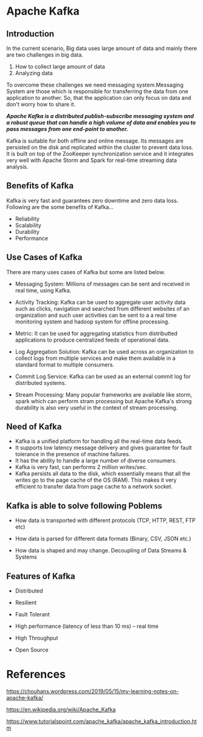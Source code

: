 # Apache Kafka


## Introduction


In the current scenario, Big data uses large amount of data and mainly there are two challenges in big data.
1. How to collect large amount of data
2. Analyzing data

To overcome these challenges we need messaging system.Messaging System are those which is responsible for transferring the data from one application to another. So, that the application can only focus on data and don't worry how to share it.

***Apache Kafka is a distributed publish-subscribe messaging system and a robust queue that can handle a high volume of data and enables you to pass messages from one end-point to another.*** 

Kafka is suitable for both offline and online message. Its messages are persisted on the disk and replicated within the cluster to prevent data loss. It is built on top of the ZooKeeper synchronization service and it integrates very well with Apache Storm and Spark for real-time streaming data analysis.

## Benefits of Kafka

Kafka is very fast and guarantees zero downtime and zero data loss. Following are the some benefits of Kafka...

- Reliability
- Scalability
- Durability
- Performance

## Use Cases of Kafka

There are many uses cases of Kafka but some are listed below.

- Messaging System: Millions of messages can be sent and received in real time, using Kafka.

- Activity Tracking: Kafka can be used to aggregate user activity data such as clicks, navigation and searched from different websites of an organization and such user activities can be sent to a a real time monitoring system and hadoop system for offline processing.

- Metric: It can be used for aggregating statistics from distributted applications to produce centralized feeds of operational data.

- Log Aggregation Solution: Kafka can be used across an organization to collect logs from multiple services and make them available in a standard format to multiple consumers.

- Commit Log Service: Kafka can be used as an external commit log for distributed systems.

- Stream Processing: Many popular frameworks are available like storm, spark which can perform stram processing but Apache Kafka's strong durability is also very useful in the context of stream processing.

## Need of Kafka

- Kafka is a unified platform for handling all the real-time data feeds.
- It supports low latency message delivery and gives guarantee for fault tolerance in the presence of machine failures.
- It has the ability to handle a large number of diverse consumers.
- Kafka is very fast, can performs 2 million writes/sec. 
- Kafka persists all data to the disk, which essentially means that all the writes go to the page cache of the OS (RAM). This makes it very efficient to transfer data from page cache to a network socket.

## Kafka is able to solve following Poblems

- How data is transported with different protocols (TCP, HTTP, REST, FTP etc)

- How data is parsed for different data formats (Binary, CSV, JSON etc.)

- How data is shaped and may change. Decoupling of Data Streams & Systems

## Features of Kafka

- Distributed

- Resilient

- Fault Tolerant

- High performance (latency of less than 10 ms) – real time

- High Throughput

- Open Source


# References

<https://chouhans.wordpress.com/2019/05/15/my-learning-notes-on-apache-kafka/>

<https://en.wikipedia.org/wiki/Apache_Kafka>

<https://www.tutorialspoint.com/apache_kafka/apache_kafka_introduction.htm>







```python

```


```python

```
